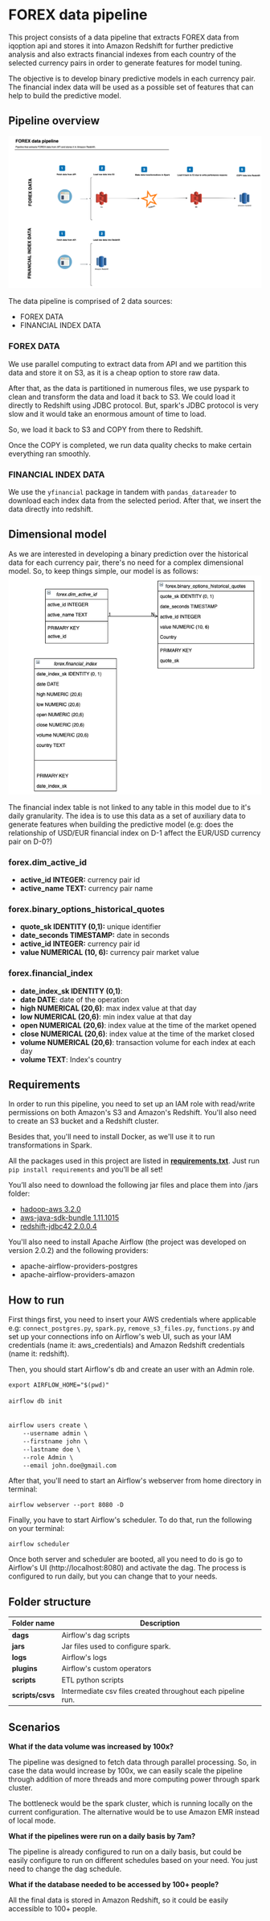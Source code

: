 # FOREX data pipeline

This project consists of a data pipeline that extracts FOREX data from iqoption api and stores it into Amazon Redshift for further predictive analysis and also extracts financial indexes from each country of the selected currency pairs in order to generate features for model tuning.

The objective is to develop binary predictive models in each currency pair. The financial index data will be used as a possible set of features that can help to build the predictive model.

## Pipeline overview


![](./forex_data_pipeline.png)

The data pipeline is comprised of 2 data sources:

- FOREX DATA
- FINANCIAL INDEX DATA

### FOREX DATA

We use parallel computing to extract data from API and we partition this data and store it on S3, as it is a cheap option to store raw data.

After that, as the data is partitioned in numerous files, we use pyspark to clean and transform the data and load it back to S3. We could load it directly to Redshift using JDBC protocol. But, spark's JDBC protocol is very slow and it would take an enormous amount of time to load.

So, we load it back to S3 and COPY from there to Redshift.

Once the COPY is completed, we run data quality checks to make certain everything ran smoothly.

### FINANCIAL INDEX DATA

We use the `yfinancial` package in tandem with `pandas_datareader` to download each index data from the selected period. After that, we insert the data directly into redshift.

## Dimensional model

As we are interested in developing a binary prediction over the historical data for each currency pair, there's no need for a complex dimensional model. So, to keep things simple, our model is as follows:
![](./forex_dimensional_model.png)

The financial index table is not linked to any table in this model due to it's daily granularity. The idea is to use this data as a set of auxiliary data to generate features when building the predictive model (e.g: does the relationship of USD/EUR financial index on D-1 affect the EUR/USD currency pair on D-0?)

### forex.dim_active_id
- **active_id INTEGER:** currency pair id
- **active_name TEXT:** currency pair name

### forex.binary_options_historical_quotes
- **quote_sk IDENTITY (0,1):** unique identifier
- **date_seconds TIMESTAMP:** date in seconds
- **active_id INTEGER:** currency pair id
- **value NUMERICAL (10, 6):** currency pair market value

### forex.financial_index
- **date_index_sk IDENTITY (0,1)**:
- **date DATE**: date of the operation
- **high NUMERICAL (20,6)**: max index value at that day
- **low NUMERICAL (20,6)**: min index value at that day
- **open NUMERICAL (20,6)**: index value at the time of the market opened
- **close NUMERICAL (20,6)**: index value at the time of the market closed
- **volume NUMERICAL (20,6)**: transaction volume for each index at each day   
- **volume TEXT**: Index's country

## Requirements

In order to run this pipeline, you need to set up an IAM role with read/write permissions on both Amazon's S3 and Amazon's Redshift. You'll also need to create an S3 bucket and a Redshift cluster.

Besides that, you'll need to install Docker, as we'll use it to run transformations in Spark.

All the packages used in this project are listed in [**requirements.txt**](https://github.com/rapha-carvalho/forex_data/blob/main/requirements.txt). Just run `pip install requirements` and you'll be all set!

You’ll also need to download the following jar files and place them into /jars folder:

- [hadoop-aws 3.2.0](https://mvnrepository.com/artifact/org.apache.hadoop/hadoop-aws/3.2.0)
- [aws-java-sdk-bundle 1.11.1015](https://mvnrepository.com/artifact/com.amazonaws/aws-java-sdk-bundle/1.11.1015)
- [redshift-jdbc42 2.0.0.4](https://mvnrepository.com/artifact/com.amazon.redshift/redshift-jdbc42/2.0.0.4)

You'll also need to install Apache Airflow (the project was developed on version 2.0.2) and the following providers:

- apache-airflow-providers-postgres
- apache-airflow-providers-amazon


## How to run

First things first, you need to insert your AWS credentials where applicable e.g: `connect_postgres.py`, `spark.py`, `remove_s3_files.py`,  `functions.py` and set up your connections info on Airflow's web UI, such as your IAM credentials (name it: aws_credentials) and Amazon Redshift credentials (name it: redshift).


Then, you should start Airflow's db and create an user with an Admin role.

```
export AIRFLOW_HOME="$(pwd)"

airflow db init


airflow users create \
    --username admin \
    --firstname john \
    --lastname doe \
    --role Admin \
    --email john.doe@gmail.com
```

After that, you'll need to start an Airflow's webserver from home directory in terminal:

```
airflow webserver --port 8080 -D
```

Finally, you have to start Airflow's scheduler. To do that, run the following on your terminal:
```
airflow scheduler
```

Once both server and scheduler are booted, all you need to do is go to Airflow's UI (http://localhost:8080) and activate the dag. The process is configured to run daily, but you can change that to your needs.

## Folder structure
Folder name | Description
----------------|--------------------
**dags** | Airflow's dag scripts
**jars** | Jar files used to configure spark.
**logs** | Airflow's logs
**plugins** | Airflow's custom operators
**scripts** | ETL python scripts
**scripts/csvs** | Intermediate csv files created throughout each pipeline run.


## Scenarios


**What if the data volume was increased by 100x?**

The pipeline was designed to fetch data through parallel processing. So, in case the data would increase by 100x, we can easily scale the pipeline through addition of more threads and more computing power through spark cluster.

The bottleneck would be the spark cluster, which is running locally on the current configuration. The alternative would be to use Amazon EMR instead of local mode.

**What if the pipelines were run on a daily basis by 7am?**

The pipeline is already configured to run on a daily basis, but could be easily configure to run on different schedules based on your need. You just need to change the dag schedule.

**What if the database needed to be accessed by 100+ people?**

All the final data is stored in Amazon Redshift, so it could be easily accessible to 100+ people.
